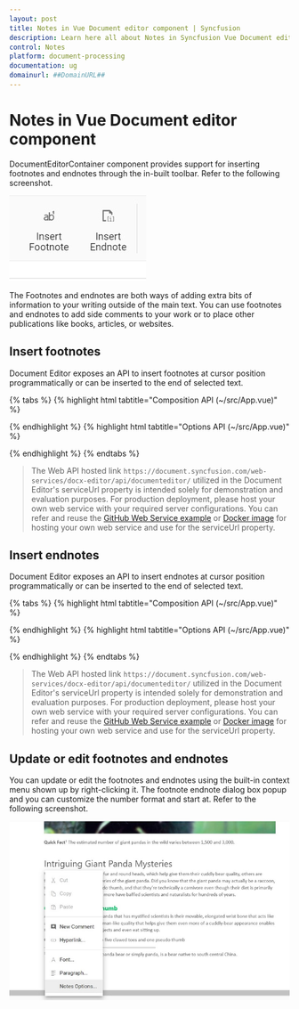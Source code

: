 ```yaml
---
layout: post
title: Notes in Vue Document editor component | Syncfusion
description: Learn here all about Notes in Syncfusion Vue Document editor component of Syncfusion Essential JS 2 and more.
control: Notes 
platform: document-processing
documentation: ug
domainurl: ##DomainURL##
---
```


# Notes in Vue Document editor component

DocumentEditorContainer component provides support for inserting footnotes and endnotes through the in-built toolbar. Refer to the following screenshot.

![Insert footnote endnote](images/note-toolbar.jpg)

The Footnotes and endnotes are both ways of adding extra bits of information to your writing outside of the main text. You can use footnotes and endnotes to add side comments to your work or to place other publications like books, articles, or websites.

## Insert footnotes

Document Editor exposes an API to insert footnotes at cursor position programmatically or can be inserted to the end of selected text.

{% tabs %}
{% highlight html tabtitle="Composition API (~/src/App.vue)" %}

<template>
  <div id="app">
    <div>
      <button v-on:click='Insertfootnote'>Insert footnote</button>
    </div>
    <ejs-documenteditor id="container6" height="370px" style="width: 100%;" :serviceUrl='serviceUrl' :isReadOnly='false'
      :enablePrint='true' :enableSfdtExport='true' :enableSelection='true' :enableContextMenu='true'
      :enableSearch='true' :enableOptionsPane='true' :enableWordExport='true' :enableTextExport='true'
      :enableEditor='true' :enableImageResizer='true' :enableEditorHistory='true' :enableHyperlinkDialog='true'
      :enableTableDialog='true' :enableBookmarkDialog='true' :enableTableOfContentsDialog='true'
      :enablePageSetupDialog='true' :enableStyleDialog='true' :enableListDialog='true' :enableParagraphDialog='true'
      :enableFontDialog='true' :enableTablePropertiesDialog='true' :enableBordersAndShadingDialog='true'
      :enableTableOptionsDialog='true'></ejs-documenteditor>
  </div>
</template>
<script setup>
import { DocumentEditorComponent as EjsDocumenteditor, Print, SfdtExport, WordExport, TextExport, Selection, Search, Editor, ImageResizer, EditorHistory, ContextMenu, OptionsPane, HyperlinkDialog, TableDialog, BookmarkDialog, TableOfContentsDialog, PageSetupDialog, StyleDialog, ListDialog, ParagraphDialog, BulletsAndNumberingDialog, FontDialog, TablePropertiesDialog, BordersAndShadingDialog, TableOptionsDialog, CellOptionsDialog, StylesDialog } from '@syncfusion/ej2-vue-documenteditor';
import { provide, ref } from 'vue';

const documenteditor = ref(null);
const serviceUrl = 'https://document.syncfusion.com/web-services/docx-editor/api/documenteditor/';

provide('DocumentEditor', [Print, SfdtExport, WordExport, TextExport, Selection, Search, Editor, ImageResizer, EditorHistory, ContextMenu, OptionsPane, HyperlinkDialog, TableDialog, BookmarkDialog, TableOfContentsDialog, PageSetupDialog, StyleDialog, ListDialog, ParagraphDialog, BulletsAndNumberingDialog, FontDialog, TablePropertiesDialog, BordersAndShadingDialog, TableOptionsDialog, CellOptionsDialog, StylesDialog]);

const Insertfootnote = function () {
  documenteditor.value.editor.insertFootnote();
}

</script>
<style>
@import "../node_modules/@syncfusion/ej2-vue-documenteditor/styles/material.css";
</style>

{% endhighlight %}
{% highlight html tabtitle="Options API (~/src/App.vue)" %}

<template>
  <div id="app">
    <div>
      <button v-on:click='Insertfootnote'>Insert footnote</button>
    </div>
    <ejs-documenteditor id="container6" height="370px" style="width: 100%;" :serviceUrl='serviceUrl' :isReadOnly='false'
      :enablePrint='true' :enableSfdtExport='true' :enableSelection='true' :enableContextMenu='true'
      :enableSearch='true' :enableOptionsPane='true' :enableWordExport='true' :enableTextExport='true'
      :enableEditor='true' :enableImageResizer='true' :enableEditorHistory='true' :enableHyperlinkDialog='true'
      :enableTableDialog='true' :enableBookmarkDialog='true' :enableTableOfContentsDialog='true'
      :enablePageSetupDialog='true' :enableStyleDialog='true' :enableListDialog='true' :enableParagraphDialog='true'
      :enableFontDialog='true' :enableTablePropertiesDialog='true' :enableBordersAndShadingDialog='true'
      :enableTableOptionsDialog='true'></ejs-documenteditor>
  </div>
</template>
<script>
import { DocumentEditorComponent, Print, SfdtExport, WordExport, TextExport, Selection, Search, Editor, ImageResizer, EditorHistory, ContextMenu, OptionsPane, HyperlinkDialog, TableDialog, BookmarkDialog, TableOfContentsDialog, PageSetupDialog, StyleDialog, ListDialog, ParagraphDialog, BulletsAndNumberingDialog, FontDialog, TablePropertiesDialog, BordersAndShadingDialog, TableOptionsDialog, CellOptionsDialog, StylesDialog } from '@syncfusion/ej2-vue-documenteditor';

export default {
  components: {
    'ejs-documenteditor': DocumentEditorComponent
  },
  data() {
    return {
      serviceUrl: 'https://document.syncfusion.com/web-services/docx-editor/api/documenteditor/'
    };
  },
  provide: {
    DocumentEditor: [Print, SfdtExport, WordExport, TextExport, Selection, Search, Editor, ImageResizer, EditorHistory, ContextMenu, OptionsPane, HyperlinkDialog, TableDialog, BookmarkDialog, TableOfContentsDialog, PageSetupDialog, StyleDialog, ListDialog, ParagraphDialog, BulletsAndNumberingDialog, FontDialog, TablePropertiesDialog, BordersAndShadingDialog, TableOptionsDialog, CellOptionsDialog, StylesDialog]
  },
  methods: {
    Insertfootnote: function () {
      this.$refs.documenteditor.editor.insertFootnote();
    }
  }
}
</script>
<style>
@import "../node_modules/@syncfusion/ej2-vue-documenteditor/styles/material.css";
</style>


{% endhighlight %}
{% endtabs %}

> The Web API hosted link `https://document.syncfusion.com/web-services/docx-editor/api/documenteditor/` utilized in the Document Editor's serviceUrl property is intended solely for demonstration and evaluation purposes. For production deployment, please host your own web service with your required server configurations. You can refer and reuse the [GitHub Web Service example](https://github.com/SyncfusionExamples/EJ2-DocumentEditor-WebServices) or [Docker image](https://hub.docker.com/r/syncfusion/word-processor-server) for hosting your own web service and use for the serviceUrl property.

## Insert endnotes

Document Editor exposes an API to insert endnotes at cursor position programmatically or can be inserted to the end of selected text.

{% tabs %}
{% highlight html tabtitle="Composition API (~/src/App.vue)" %}

<template>
  <div id="app">
    <div>
      <button v-on:click='Insertendnote'>Insert endnote</button>
    </div>
    <ejs-documenteditor id="container6" style="width: 100%;height: 100%;" :serviceUrl='serviceUrl' :isReadOnly='false'
      :enablePrint='true' :enableSfdtExport='true' :enableSelection='true' :enableContextMenu='true'
      :enableSearch='true' :enableOptionsPane='true' :enableWordExport='true' :enableTextExport='true'
      :enableEditor='true' :enableImageResizer='true' :enableEditorHistory='true' :enableHyperlinkDialog='true'
      :enableTableDialog='true' :enableBookmarkDialog='true' :enableTableOfContentsDialog='true'
      :enablePageSetupDialog='true' :enableStyleDialog='true' :enableListDialog='true' :enableParagraphDialog='true'
      :enableFontDialog='true' :enableTablePropertiesDialog='true' :enableBordersAndShadingDialog='true'
      :enableTableOptionsDialog='true'></ejs-documenteditor>
  </div>
</template>
<script setup>
import { DocumentEditorComponent as EjsDocumenteditor, Print, SfdtExport, WordExport, TextExport, Selection, Search, Editor, ImageResizer, EditorHistory, ContextMenu, OptionsPane, HyperlinkDialog, TableDialog, BookmarkDialog, TableOfContentsDialog, PageSetupDialog, StyleDialog, ListDialog, ParagraphDialog, BulletsAndNumberingDialog, FontDialog, TablePropertiesDialog, BordersAndShadingDialog, TableOptionsDialog, CellOptionsDialog, StylesDialog } from '@syncfusion/ej2-vue-documenteditor';
import { provide, ref } from 'vue';

const documenteditor = ref(null);
const serviceUrl = 'https://document.syncfusion.com/web-services/docx-editor/api/documenteditor/';

provide('DocumentEditor', [Print, SfdtExport, WordExport, TextExport, Selection, Search, Editor, ImageResizer, EditorHistory, ContextMenu, OptionsPane, HyperlinkDialog, TableDialog, BookmarkDialog, TableOfContentsDialog, PageSetupDialog, StyleDialog, ListDialog, ParagraphDialog, BulletsAndNumberingDialog, FontDialog, TablePropertiesDialog, BordersAndShadingDialog, TableOptionsDialog, CellOptionsDialog, StylesDialog])

const Insertendnote = function () {
  documenteditor.editor.insertEndnote();
}

</script>
<style>
@import "../node_modules/@syncfusion/ej2-vue-documenteditor/styles/material.css";
</style>

{% endhighlight %}
{% highlight html tabtitle="Options API (~/src/App.vue)" %}

<template>
  <div id="app">
    <div>
      <button v-on:click='Insertendnote'>Insert endnote</button>
    </div>
    <ejs-documenteditor id="container6" style="width: 100%;height: 100%;" :serviceUrl='serviceUrl' :isReadOnly='false'
      :enablePrint='true' :enableSfdtExport='true' :enableSelection='true' :enableContextMenu='true'
      :enableSearch='true' :enableOptionsPane='true' :enableWordExport='true' :enableTextExport='true'
      :enableEditor='true' :enableImageResizer='true' :enableEditorHistory='true' :enableHyperlinkDialog='true'
      :enableTableDialog='true' :enableBookmarkDialog='true' :enableTableOfContentsDialog='true'
      :enablePageSetupDialog='true' :enableStyleDialog='true' :enableListDialog='true' :enableParagraphDialog='true'
      :enableFontDialog='true' :enableTablePropertiesDialog='true' :enableBordersAndShadingDialog='true'
      :enableTableOptionsDialog='true'></ejs-documenteditor>
  </div>
</template>
<script>
import { DocumentEditorComponent, Print, SfdtExport, WordExport, TextExport, Selection, Search, Editor, ImageResizer, EditorHistory, ContextMenu, OptionsPane, HyperlinkDialog, TableDialog, BookmarkDialog, TableOfContentsDialog, PageSetupDialog, StyleDialog, ListDialog, ParagraphDialog, BulletsAndNumberingDialog, FontDialog, TablePropertiesDialog, BordersAndShadingDialog, TableOptionsDialog, CellOptionsDialog, StylesDialog } from '@syncfusion/ej2-vue-documenteditor';

export default {
  components: {
    'ejs-documenteditor': DocumentEditorComponent
  },
  data() {
    return {
      serviceUrl: 'https://document.syncfusion.com/web-services/docx-editor/api/documenteditor/'
    };
  },
  provide: {
    DocumentEditor: [Print, SfdtExport, WordExport, TextExport, Selection, Search, Editor, ImageResizer, EditorHistory, ContextMenu, OptionsPane, HyperlinkDialog, TableDialog, BookmarkDialog, TableOfContentsDialog, PageSetupDialog, StyleDialog, ListDialog, ParagraphDialog, BulletsAndNumberingDialog, FontDialog, TablePropertiesDialog, BordersAndShadingDialog, TableOptionsDialog, CellOptionsDialog, StylesDialog]
  },
  methods: {
    Insertendnote: function () {
      this.$refs.documenteditor.editor.insertEndnote();
    }
  }
}
</script>
<style>
@import "../node_modules/@syncfusion/ej2-vue-documenteditor/styles/material.css";
</style>

{% endhighlight %}
{% endtabs %}

> The Web API hosted link `https://document.syncfusion.com/web-services/docx-editor/api/documenteditor/` utilized in the Document Editor's serviceUrl property is intended solely for demonstration and evaluation purposes. For production deployment, please host your own web service with your required server configurations. You can refer and reuse the [GitHub Web Service example](https://github.com/SyncfusionExamples/EJ2-DocumentEditor-WebServices) or [Docker image](https://hub.docker.com/r/syncfusion/word-processor-server) for hosting your own web service and use for the serviceUrl property.

## Update or edit footnotes and endnotes

You can update or edit the footnotes and endnotes using the built-in context menu shown up by right-clicking it. The footnote endnote dialog box popup and you can customize the number format and start at. Refer to the following screenshot.

![Update or edit footnotes and endnotes](images/notes-option.jpg)